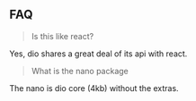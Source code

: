 ## FAQ

> Is this like react?

Yes, dio shares a great deal of its api with react.

> What is the nano package

The nano is dio core (4kb) without the extras.